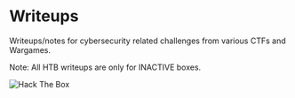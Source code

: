 # Writeups
Writeups/notes for cybersecurity related challenges from various CTFs and Wargames.

Note: All HTB writeups are only for INACTIVE boxes.

<img src="http://www.hackthebox.eu/badge/image/210277" alt="Hack The Box"> 
